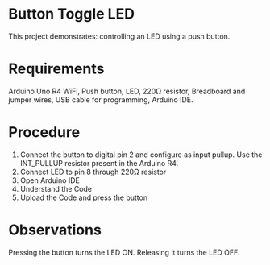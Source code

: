 # Button Toggle LED

This project demonstrates: controlling an LED using a push button.

# Requirements
Arduino Uno R4 WiFi,
Push button,
LED,
220Ω resistor,
Breadboard and jumper wires,
USB cable for programming,
Arduino IDE.

# Procedure
1. Connect the button to digital pin 2 and configure as input pullup. Use the INT_PULLUP resistor present in the Arduino R4.
2. Connect LED to pin 8 through 220Ω resistor
3. Open Arduino IDE
4. Understand the Code
5. Upload the Code and press the button

# Observations
Pressing the button turns the LED ON. Releasing it turns the LED OFF.

